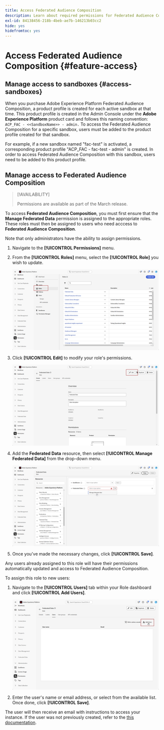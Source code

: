 ```yaml
---
title: Access Federated Audience Composition
description: Learn about required permissions for Federated Audience Composition
exl-id: 84138456-218b-4beb-ae7b-146213b03cc2
hide: yes
hidefromtoc: yes
---
```

# Access Federated Audience Composition {#feature-access}

## Manage access to sandboxes {#access-sandboxes}

When you purchase Adobe Experience Platform Federated Audience Composition, a product profile is created for each active sandbox at that time. This product profile is created in the Admin Console under the **Adobe Experience Platform** product card and follows this naming convention: `ACP_FAC - <<SandboxName>> - admin.` To access the Federated Audience Composition for a specific sandbox, users must be added to the product profile created for that sandbox.

For example, if a new sandbox named "fac-test" is activated, a corresponding product profile "ACP_FAC - fac-test - admin" is created. In order to access Federated Audience Composition with this sandbox, users need to be added to this product profile.

## Manage access to Federated Audience Composition

>[!AVAILABILITY]
>
>Permissions are available as part of the March release.

To access **Federated Audience Composition**, you must first ensure that the **Manage Federated Data** permission is assigned to the appropriate roles. These roles must then be assigned to users who need acccess to **Federated Audience Composition**.

Note that only administrators have the ability to assign permissions.

1. Navigate to the **[!UICONTROL Permissions]** menu.

1. From the **[!UICONTROL Roles]** menu, select the **[!UICONTROL Role]** you wish to update.

    ![](assets/access_fda_1.png)

1. Click **[!UICONTROL Edit]** to modify your role's permissions.

    ![](assets/access_fda_2.png)

1. Add the **Federated Data** resource, then select **[!UICONTROL Manage Federated Data]** from the drop-down menu.

    ![](assets/access_fda_3.png)

1. Once you've made the necessary changes, click **[!UICONTROL Save]**.

Any users already assigned to this role will have their permissions automatically updated and access to Federated Audience Composition.

To assign this role to new users:

1. Navigate to the **[!UICONTROL Users]** tab within your Role dashboard and click **[!UICONTROL Add Users]**.

    ![](assets/access_fda_4.png)

1. Enter the user's name or email address, or select from the available list. Once done, click **[!UICONTROL Save]**.

The user will then receive an email with instructions to access your instance. If the user was not previously created, refer to the [this documentation](https://experienceleague.adobe.com/en/docs/experience-platform/access-control/abac/permissions-ui/users).
